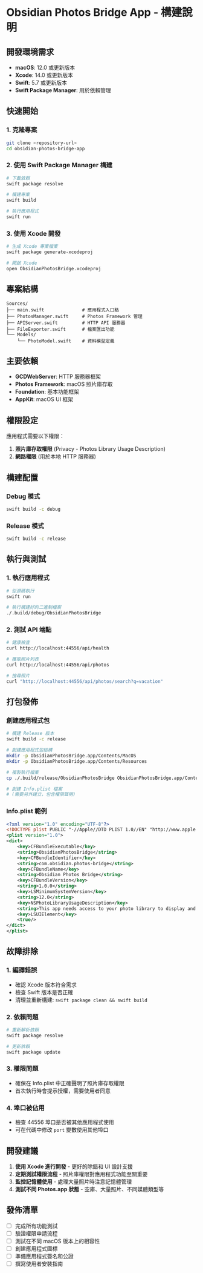 # Obsidian Photos Bridge App - 構建說明

## 開發環境需求

- **macOS**: 12.0 或更新版本
- **Xcode**: 14.0 或更新版本  
- **Swift**: 5.7 或更新版本
- **Swift Package Manager**: 用於依賴管理

## 快速開始

### 1. 克隆專案
```bash
git clone <repository-url>
cd obsidian-photos-bridge-app
```

### 2. 使用 Swift Package Manager 構建
```bash
# 下載依賴
swift package resolve

# 構建專案
swift build

# 執行應用程式
swift run
```

### 3. 使用 Xcode 開發
```bash
# 生成 Xcode 專案檔案
swift package generate-xcodeproj

# 開啟 Xcode
open ObsidianPhotosBridge.xcodeproj
```

## 專案結構

```
Sources/
├── main.swift              # 應用程式入口點
├── PhotosManager.swift     # Photos Framework 管理
├── APIServer.swift         # HTTP API 服務器
├── FileExporter.swift      # 檔案匯出功能
└── Models/
    └── PhotoModel.swift    # 資料模型定義
```

## 主要依賴

- **GCDWebServer**: HTTP 服務器框架
- **Photos Framework**: macOS 照片庫存取
- **Foundation**: 基本功能框架
- **AppKit**: macOS UI 框架

## 權限設定

應用程式需要以下權限：

1. **照片庫存取權限** (Privacy - Photos Library Usage Description)
2. **網路權限** (用於本地 HTTP 服務器)

## 構建配置

### Debug 模式
```bash
swift build -c debug
```

### Release 模式
```bash
swift build -c release
```

## 執行與測試

### 1. 執行應用程式
```bash
# 從源碼執行
swift run

# 執行構建好的二進制檔案
./.build/debug/ObsidianPhotosBridge
```

### 2. 測試 API 端點
```bash
# 健康檢查
curl http://localhost:44556/api/health

# 獲取照片列表
curl http://localhost:44556/api/photos

# 搜尋照片
curl "http://localhost:44556/api/photos/search?q=vacation"
```

## 打包發佈

### 創建應用程式包
```bash
# 構建 Release 版本
swift build -c release

# 創建應用程式包結構
mkdir -p ObsidianPhotosBridge.app/Contents/MacOS
mkdir -p ObsidianPhotosBridge.app/Contents/Resources

# 複製執行檔案
cp ./.build/release/ObsidianPhotosBridge ObsidianPhotosBridge.app/Contents/MacOS/

# 創建 Info.plist 檔案
# (需要另外建立，包含權限聲明)
```

### Info.plist 範例
```xml
<?xml version="1.0" encoding="UTF-8"?>
<!DOCTYPE plist PUBLIC "-//Apple//DTD PLIST 1.0//EN" "http://www.apple.com/DTDs/PropertyList-1.0.dtd">
<plist version="1.0">
<dict>
    <key>CFBundleExecutable</key>
    <string>ObsidianPhotosBridge</string>
    <key>CFBundleIdentifier</key>
    <string>com.obsidian.photos-bridge</string>
    <key>CFBundleName</key>
    <string>Obsidian Photos Bridge</string>
    <key>CFBundleVersion</key>
    <string>1.0.0</string>
    <key>LSMinimumSystemVersion</key>
    <string>12.0</string>
    <key>NSPhotoLibraryUsageDescription</key>
    <string>This app needs access to your photo library to display and export photos for use in Obsidian.</string>
    <key>LSUIElement</key>
    <true/>
</dict>
</plist>
```

## 故障排除

### 1. 編譯錯誤
- 確認 Xcode 版本符合需求
- 檢查 Swift 版本是否正確
- 清理並重新構建: `swift package clean && swift build`

### 2. 依賴問題
```bash
# 重新解析依賴
swift package resolve

# 更新依賴
swift package update
```

### 3. 權限問題
- 確保在 Info.plist 中正確聲明了照片庫存取權限
- 首次執行時會提示授權，需要使用者同意

### 4. 埠口被佔用
- 檢查 44556 埠口是否被其他應用程式使用
- 可在代碼中修改 `port` 變數使用其他埠口

## 開發建議

1. **使用 Xcode 進行開發** - 更好的除錯和 UI 設計支援
2. **定期測試權限流程** - 照片庫權限對應用程式功能至關重要
3. **監控記憶體使用** - 處理大量照片時注意記憶體管理
4. **測試不同 Photos.app 狀態** - 空庫、大量照片、不同媒體類型等

## 發佈清單

- [ ] 完成所有功能測試
- [ ] 驗證權限申請流程
- [ ] 測試在不同 macOS 版本上的相容性
- [ ] 創建應用程式圖標
- [ ] 準備應用程式簽名和公證
- [ ] 撰寫使用者安裝指南 